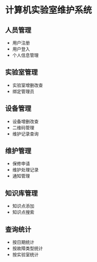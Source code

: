 # 计算机实验室维护系统
## 人员管理
- 用户注册
- 用户登入
- 个人信息管理
## 实验室管理
- 实验室增删改查
- 绑定管理员
## 设备管理
- 设备增删改查
- 二维码管理
- 维护记录查询
## 维护管理
- 保修申请
- 维护处理记录
- 通知管理
## 知识库管理
- 知识点添加
- 知识点搜索
## 查询统计
- 按日期统计
- 按故障类型统计
- 按实验室统计
